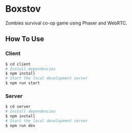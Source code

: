 # Boxstov

Zombies survival co-op game using Phaser and WebRTC.

## How To Use

### Client

```bash
$ cd client
# Install dependencies
$ npm install
# Start the local development server
$ npm run start
```

### Server

```bash
$ cd server
# Install dependencies
$ npm install
# Start the local development server
$ npm run dev
```
